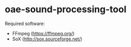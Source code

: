 # oae-sound-processing-tool

Required software:
* FFmpeg (https://ffmpeg.org/)
* SoX (http://sox.sourceforge.net/)
